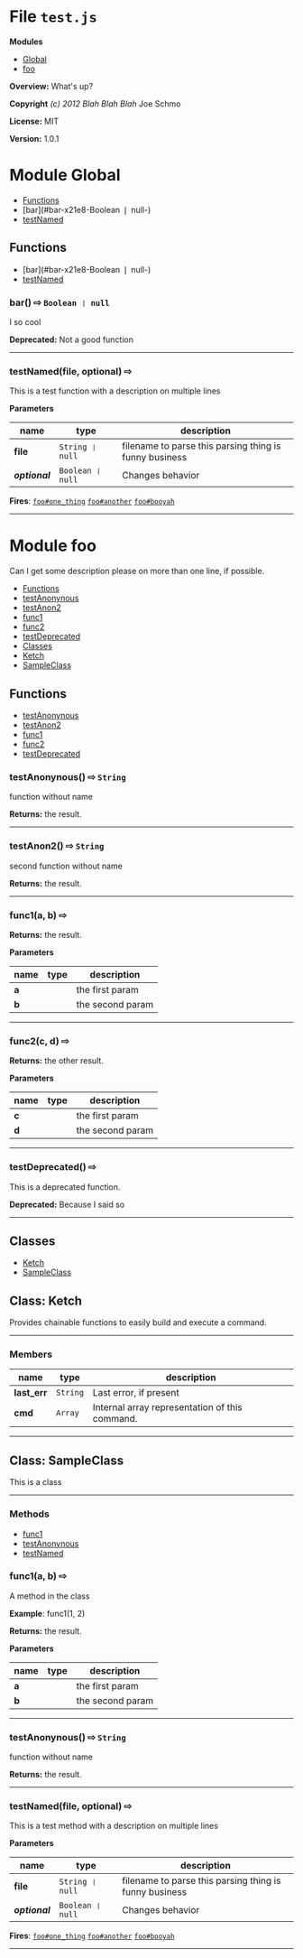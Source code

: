 # File `test.js`

**Modules**
* [Global](#module-Global)
* [foo](#module-foo)


**Overview:** What's up?



**Copyright** *(c) 2012 Blah Blah Blah* Joe Schmo

**License:** MIT 

**Version:** 1.0.1

# Module Global


* [Functions](#functions)
* [bar](#bar-x21e8-Boolean ❘ null-)
* [testNamed](#testNamed-file-optional-x21e8-)



## Functions
* [bar](#bar-x21e8-Boolean ❘ null-)
* [testNamed](#testNamed-file-optional-x21e8-)

### bar()  &#x21e8; `Boolean ❘ null`

I so cool


**Deprecated:** Not a good function





---
### testNamed(file, optional)  &#x21e8; 

This is a test function   with a description on multiple lines



**Parameters**

| name | type | description |
|------|------|-------------|
| **file** | `String ❘ null` | filename to parse                        this parsing thing is funny business |
| ***optional*** | `Boolean ❘ null` | Changes behavior |

**Fires**: [`foo#one_thing`](module:foo#event:one_thing) [`foo#another`](module:foo#event:another) [`foo#booyah`](module:foo#event:booyah) 

---


# Module foo
Can I get some description please   on more than one line, if possible.


* [Functions](#functions)
* [testAnonynous](#testAnonynous-x21e8-String-)
* [testAnon2](#testAnon2-x21e8-String-)
* [func1](#func1-a-b-x21e8--)
* [func2](#func2-c-d-x21e8--)
* [testDeprecated](#testDeprecated-x21e8-)
* [Classes](#classes)
* [Ketch](#class-Ketch)
* [SampleClass](#class-SampleClass)



## Functions
* [testAnonynous](#testAnonynous-x21e8-String-)
* [testAnon2](#testAnon2-x21e8-String-)
* [func1](#func1-a-b-x21e8--)
* [func2](#func2-c-d-x21e8--)
* [testDeprecated](#testDeprecated-x21e8-)

### testAnonynous()  &#x21e8; `String`

function without name



**Returns:** the result.




---
### testAnon2()  &#x21e8; `String`

second function without name



**Returns:** the result.




---
### func1(a, b)  &#x21e8; 




**Returns:** the result.

**Parameters**

| name | type | description |
|------|------|-------------|
| **a** |  | the first param |
| **b** |  | the second param |


---
### func2(c, d)  &#x21e8; 




**Returns:** the other result.

**Parameters**

| name | type | description |
|------|------|-------------|
| **c** |  | the first param |
| **d** |  | the second param |


---
### testDeprecated()  &#x21e8; 

This is a deprecated function.


**Deprecated:** Because I said so




---

## Classes
* [Ketch](#class-Ketch)
* [SampleClass](#class-SampleClass)

## Class: Ketch

Provides chainable functions to easily build and execute a command.

***
### Members

| name | type | description |
|------|------|-------------|
| **last_err** | `String` | Last error, if present |
| **cmd** | `Array` | Internal array representation of this command. |
***


## Class: SampleClass

This is a class

***

### Methods
 - [func1](#func1)
 - [testAnonynous](#testAnonynous)
 - [testNamed](#testNamed)

### func1(a, b)  &#x21e8; 

A method in the class

**Example**:
func1(1, 2)


**Returns:** the result.

**Parameters**

| name | type | description |
|------|------|-------------|
| **a** |  | the first param |
| **b** |  | the second param |


---
### testAnonynous()  &#x21e8; `String`

function without name



**Returns:** the result.




---
### testNamed(file, optional)  &#x21e8; 

This is a test method     with a description on multiple lines



**Parameters**

| name | type | description |
|------|------|-------------|
| **file** | `String ❘ null` | filename to parse                          this parsing thing is funny business |
| ***optional*** | `Boolean ❘ null` | Changes behavior |

**Fires**: [`foo#one_thing`](module:foo#event:one_thing) [`foo#another`](module:foo#event:another) [`foo#booyah`](module:foo#event:booyah) 

---
